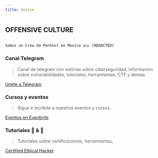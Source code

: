 ```yaml
---
title: Inicio
---
```


## OFFENSIVE CULTURE


```markdown

Somos un Crew de Pentest en Mexico 🇲🇽 (REDACTED)

```

### Canal Telegram

> Canal de telegram con noticias sobre ciberseguridad, informacion sobre vulnerabilidades, tutoriales, herramientas, CTF y demas.

[Unete a Telegram](https://t.me/TheCasualsSecurity)

### Cursos y eventos

> Sigue e incribite a nuestros eventos y cursos.

[Eventos en Evenbrite](#)

### Tutoriales 📙 & 🎥

> Tutoriales sobre certificaciones, herramientas, 

[Certified Ethical Hacker](https://the-casuals-security.github.io/CEH)




